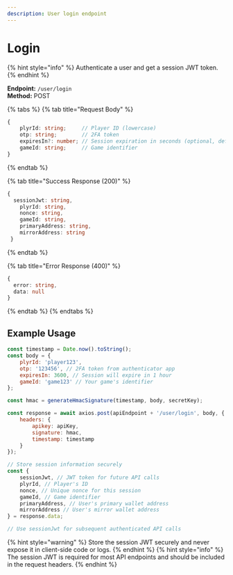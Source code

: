 ```yaml
---
description: User login endpoint
---
```


# Login

{% hint style="info" %} Authenticate a user and get a session JWT token. {% endhint %}

**Endpoint:** `/user/login`  
**Method:** POST

{% tabs %} {% tab title="Request Body" %}

```typescript
{
    plyrId: string;     // Player ID (lowercase)
    otp: string;        // 2FA token
    expiresIn?: number; // Session expiration in seconds (optional, defaults to 86400s/24hrs)
    gameId: string;     // Game identifier
}
```

{% endtab %}

{% tab title="Success Response (200)" %}

```typescript
{
  sessionJwt: string,
    plyrId: string,
    nonce: string,
    gameId: string,
    primaryAddress: string,
    mirrorAddress: string
 }
```

{% endtab %}

{% tab title="Error Response (400)" %}

```typescript
{
  error: string,
  data: null
}
```

{% endtab %} {% endtabs %}

## Example Usage

```javascript
const timestamp = Date.now().toString();
const body = {
    plyrId: 'player123',
    otp: '123456', // 2FA token from authenticator app
    expiresIn: 3600, // Session will expire in 1 hour
    gameId: 'game123' // Your game's identifier
};

const hmac = generateHmacSignature(timestamp, body, secretKey);

const response = await axios.post(apiEndpoint + '/user/login', body, {
    headers: {
        apikey: apiKey,
        signature: hmac,
        timestamp: timestamp
    }
});

// Store session information securely
const {
    sessionJwt, // JWT token for future API calls
    plyrId, // Player's ID
    nonce, // Unique nonce for this session
    gameId, // Game identifier
    primaryAddress, // User's primary wallet address
    mirrorAddress // User's mirror wallet address
} = response.data;

// Use sessionJwt for subsequent authenticated API calls
```

{% hint style="warning" %} Store the session JWT securely and never expose it in client-side code or logs. {% endhint %} {% hint style="info" %} The session JWT is required for most API endpoints and should be included in the request headers. {% endhint %}

